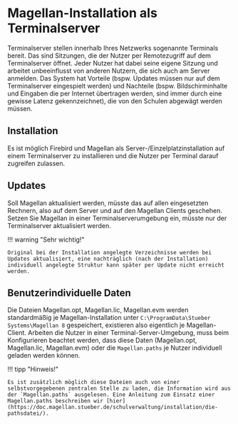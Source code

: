 # Magellan-Installation als Terminalserver

Terminalserver stellen innerhalb Ihres Netzwerks sogenannte Terminals bereit. Das sind Sitzungen, die der Nutzer per Remotezugriff auf dem Terminalserver öffnet.
Jeder Nutzer hat dabei seine eigene Sitzung und arbeitet unbeeinflusst von anderen Nutzern, die sich auch am Server anmelden. Das System hat Vorteile (bspw. Updates müssen nur auf dem Terminalserver eingespielt werden) und Nachteile (bspw. Bildschirminhalte und Eingaben die per Internet übertragen werden, sind immer durch eine gewisse Latenz gekennzeichnet), die von den Schulen abgewägt werden müssen.

## Installation

Es ist möglich Firebird und Magellan als Server-/Einzelplatzinstallation auf einem Terminalserver zu installieren und die Nutzer per Terminal darauf zugreifen zulassen.

## Updates

Soll Magellan aktualisiert werden, müsste das auf allen eingesetzten Rechnern, also auf dem Server und auf den Magellan Clients geschehen. Setzen Sie Magellan in einer Terminalserverumgebung ein, müsste nur der Terminalserver aktualisiert werden.

!!! warning "Sehr wichtig!"

    Original bei der Installation angelegte Verzeichnisse werden bei Updates aktualisiert, eine nachträglich (nach der Installation) individuell angelegte Struktur kann später per Update nicht erreicht werden.

## Benutzerindividuelle Daten

Die Dateien Magellan.opt, Magellan.lic, Magellan.evm werden standardmäßig je Magellan-Installation unter `C:\ProgramData\Stueber Systems\Magellan 8` gespeichert, existieren also eigentlich je Magellan-Client. Arbeiten die Nutzer in einer Terminal-Server-Umgebung, muss beim Konfigurieren beachtet werden, dass diese Daten (Magellan.opt, Magellan.lic, Magellan.evm) oder die `Magellan.paths` je Nutzer individuell geladen werden können.

!!! tipp "Hinweis!"

    Es ist zusätzlich möglich diese Dateien auch von einer selbstvorgegebenen zentralen Stelle zu laden, die Information wird aus der `Magellan.paths` ausgelesen. Eine Anleitung zum Einsatz einer Magellan.paths beschreiben wir [hier](https://doc.magellan.stueber.de/schulverwaltung/installation/die-pathsdatei/).
